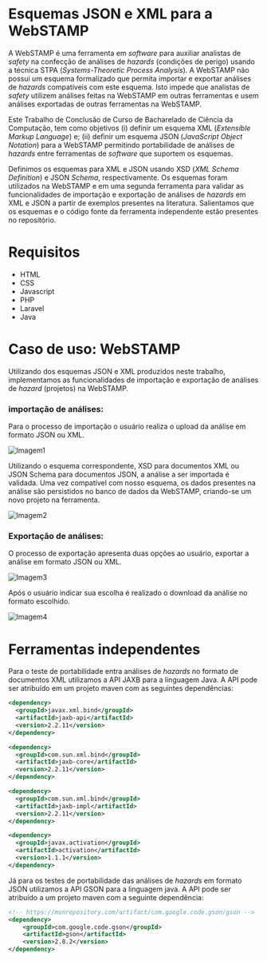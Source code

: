 # Esquemas JSON e XML para a WebSTAMP

A WebSTAMP é uma ferramenta em *software* para auxiliar analistas de *safety* na confecção de análises de *hazards* (condições de perigo) usando a técnica STPA (*Systems-Theoretic Process Analysis*). A WebSTAMP não possui um esquema formalizado que permita importar e exportar análises de *hazards* compatíveis com este esquema. Isto impede que analistas de *safety* utilizem análises feitas na WebSTAMP em outras ferramentas e usem análises exportadas de outras ferramentas na WebSTAMP.

Este Trabalho de Conclusão de Curso de Bacharelado de Ciência da Computação, tem como objetivos (i) definir um esquema XML (*Extensible Markup Language*) e; (ii) definir um esquema JSON (*JavaScript Object Notation*) para a WebSTAMP permitindo portabilidade de análises de *hazards* entre ferramentas de *software* que suportem os esquemas.

Definimos os esquemas para XML e JSON usando XSD (*XML Schema Definition*) e JSON *Schema*,  respectivamente. Os esquemas foram utilizados na WebSTAMP e em uma segunda ferramenta para validar as funcionalidades de importação e exportação de análises de *hazards* em XML e JSON a partir de exemplos presentes na literatura. Salientamos que os esquemas e o código fonte da ferramenta independente estão presentes no repositório.



# Requisitos

- HTML
- CSS
- Javascript
- PHP
- Laravel
- Java



# Caso de uso: WebSTAMP

Utilizando dos esquemas JSON e XML produzidos neste trabalho, implementamos as funcionalidades de importação e exportação de análises de *hazard* (projetos) na WebSTAMP. 

### importação de análises:

Para o processo de importação o usuário realiza o upload da análise em formato JSON ou XML.

![Imagem1](https://user-images.githubusercontent.com/71770334/162840990-263d2728-9e77-46c6-90b0-af7e44be2c91.PNG)

Utilizando o esquema correspondente, XSD para documentos XML ou JSON Schema para documentos JSON, a análise a ser importada é validada. Uma vez compatível com nosso esquema, os dados presentes na análise são persistidos no banco de dados da WebSTAMP, criando-se um novo projeto na ferramenta.

![Imagem2](https://user-images.githubusercontent.com/71770334/162837492-18f3c438-ccad-4803-822c-c45969a71eab.PNG)

### Exportação de análises:

O processo de exportação apresenta duas opções ao usuário, exportar a análise em formato JSON ou XML.

![Imagem3](https://user-images.githubusercontent.com/71770334/162841446-9dc37af4-4347-47ad-9136-e2107cd10abe.png)

Após o usuário indicar sua escolha é realizado o download da análise no formato escolhido.

![Imagem4](https://user-images.githubusercontent.com/71770334/162837691-05a0246d-c35d-498a-9ef1-348ec5fd1113.PNG)

# Ferramentas independentes 

Para o teste de portabilidade entra análises de *hazards* no formato de documentos XML utilizamos a API JAXB para a linguagem Java. A API pode ser atribuído em um projeto maven com as seguintes dependências:

```xml
<dependency>
  <groupId>javax.xml.bind</groupId>
  <artifactId>jaxb-api</artifactId>
  <version>2.2.11</version>
</dependency>

<dependency>
  <groupId>com.sun.xml.bind</groupId>
  <artifactId>jaxb-core</artifactId>
  <version>2.2.11</version>
</dependency>

<dependency>
  <groupId>com.sun.xml.bind</groupId>
  <artifactId>jaxb-impl</artifactId>
  <version>2.2.11</version>
</dependency>

<dependency>
  <groupId>javax.activation</groupId>
  <artifactId>activation</artifactId>
  <version>1.1.1</version>
</dependency>
```

Já para os testes de portabilidade das análises de *hazards* em formato JSON utilizamos a API GSON para a linguagem java. A API pode ser atribuído a um projeto maven com a seguinte dependência:

```xml
<!-- https://mvnrepository.com/artifact/com.google.code.gson/gson -->
<dependency>
    <groupId>com.google.code.gson</groupId>
    <artifactId>gson</artifactId>
    <version>2.8.2</version>
</dependency>

```

 
